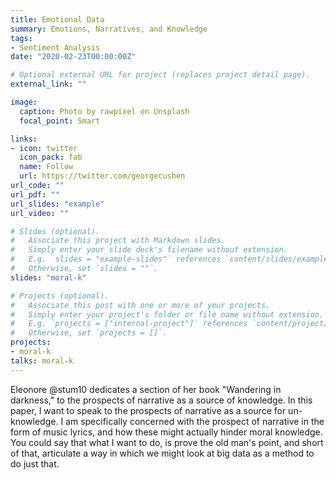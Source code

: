 ```yaml
---
title: Emotional Data
summary: Emotions, Narratives, and Knowledge
tags:
- Sentiment Analysis 
date: "2020-02-23T00:00:00Z"

# Optional external URL for project (replaces project detail page).
external_link: ""

image:
  caption: Photo by rawpixel on Unsplash
  focal_point: Smart

links:
- icon: twitter
  icon_pack: fab
  name: Follow
  url: https://twitter.com/georgecushen
url_code: ""
url_pdf: ""
url_slides: "example"
url_video: ""

# Slides (optional).
#   Associate this project with Markdown slides.
#   Simply enter your slide deck's filename without extension.
#   E.g. `slides = "example-slides"` references `content/slides/example-slides.md`.
#   Otherwise, set `slides = ""`.
slides: "moral-k"

# Projects (optional).
#   Associate this post with one or more of your projects.
#   Simply enter your project's folder or file name without extension.
#   E.g. `projects = ["internal-project"]` references `content/project/deep-learning/index.md`.
#   Otherwise, set `projects = []`.
projects: 
- moral-k 
talks: moral-k
---
```


Eleonore @stum10 dedicates a section of her book "Wandering in darkness," to the prospects of narrative as a source of knowledge. In this paper, I want to speak to the prospects of narrative as a source for un-knowledge. I am specifically concerned with the prospect of narrative in the form of music lyrics, and how these might actually hinder moral knowledge. You could say that what I want to do, is prove the old man's point, and short of that, articulate a way in which we might look at big data as a method to do just that.
